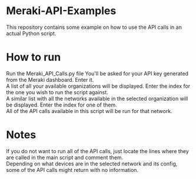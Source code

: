 # Meraki-API-Examples
This repository contains some example on how to use the API calls in an actual Python script.

# How to run
Run the Meraki_API_Calls.py file
You'll be asked for your API key generated from the Meraki dashboard. Enter it.  
A list of all your available organizations will be displayed. Enter the index for the one you wish to run the script against.  
A similar list with all the networks available in the selected organization will be displayed. Enter the index for one of them.  
All of the API calls available in this script will be run for that network.  

# Notes
If you do not want to run all of the API calls, just locate the lines where they are called in the main script and comment them.  
Depending on what devices are in the selected network and its config, some of the API calls might return with no information.  
